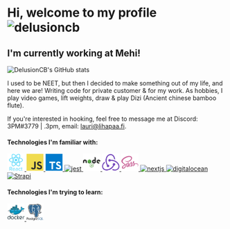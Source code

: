  # Hi, welcome to my profile <img src="https://komarev.com/ghpvc/?username=delusioncb&label=Profile%20views&color=fc23f5&style=flat" alt="delusioncb"/>

## **I'm currently working at Mehi!**

![DelusionCB's GitHub stats](https://github-readme-stats.vercel.app/api?username=DelusionCB&show_icons=true&theme=synthwave)

I used to be NEET, but then I decided to make something out of my life, and here we are! Writing code for private customer & for my work.
As hobbies, I play video games, lift weights, draw & play Dizi (Ancient chinese bamboo flute).
<p align="left">If you're interested in hooking, feel free to message me at Discord: 3PM#3779 | .3pm, email: <a href = "mailto: lauri@lihapaa.fi">lauri@lihapaa.fi</a>.</p>

<h4 align="left">Technologies I'm familiar with:</h4>
<p align="left"> <a href="https://reactjs.org/" target="_blank"> <img src="https://raw.githubusercontent.com/devicons/devicon/master/icons/react/react-original-wordmark.svg" alt="react" width="40" height="40"/> </a> <a href="https://developer.mozilla.org/en-US/docs/Web/JavaScript" target="_blank"> <img src="https://raw.githubusercontent.com/devicons/devicon/master/icons/javascript/javascript-original.svg" alt="javascript" width="40" height="40"/> <a href="https://www.typescriptlang.org/" target="_blank"> <img src="https://raw.githubusercontent.com/devicons/devicon/master/icons/typescript/typescript-original.svg" alt="typescript" width="40" height="40"/> </a> </a> <a href="https://jestjs.io" target="_blank"> <img src="https://www.vectorlogo.zone/logos/jestjsio/jestjsio-icon.svg" alt="jest" width="40" height="40"/> </a> <a href="https://nodejs.org" target="_blank"> <img src="https://raw.githubusercontent.com/devicons/devicon/master/icons/nodejs/nodejs-original-wordmark.svg" alt="nodejs" width="40" height="40"/> </a>  <a href="https://redux.js.org" target="_blank"> <img src="https://raw.githubusercontent.com/devicons/devicon/master/icons/redux/redux-original.svg" alt="redux" width="40" height="40"/> </a> <a href="https://sass-lang.com" target="_blank"> <img src="https://raw.githubusercontent.com/devicons/devicon/master/icons/sass/sass-original.svg" alt="sass" width="40" height="40"/> </a> <a href="https://nextjs.org/" target="_blank"> <img src="https://cdn.jsdelivr.net/gh/devicons/devicon/icons/nextjs/nextjs-original-wordmark.svg" width="40" height="40" alt="nextjs" /> </a> </a> <a href="https://www.digitalocean.com/" target="_blank"> <img src="https://cdn.jsdelivr.net/gh/devicons/devicon/icons/digitalocean/digitalocean-original-wordmark.svg" width="40" height="40" alt="digitalocean" /> </a> <a href="https://strapi.io/" target="_blank"> <img src="https://strapi.io/assets/strapi-logo-light.svg" width="40" height="40" alt="Strapi" /> </a></p>


<h4 align="left">Technologies I'm trying to learn:</h4>
<a href="https://www.docker.com/" target="_blank"> <img src="https://raw.githubusercontent.com/devicons/devicon/master/icons/docker/docker-original-wordmark.svg" alt="docker" width="40" height="40"/> </a> <a href="https://www.postgresql.org" target="_blank"> <img src="https://raw.githubusercontent.com/devicons/devicon/master/icons/postgresql/postgresql-original-wordmark.svg" alt="postgresql" width="40" height="40"/> </a>
